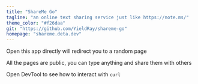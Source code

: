 ```yaml
---
title: "ShareMe Go"
tagline: "an online text sharing service just like https://note.ms/"
theme_color: "#f26daa"
git: "https://github.com/YieldRay/shareme-go"
homepage: "shareme.deta.dev"
---
```


Open this app directly will redirect you to a random page

All the pages are public, you can type anything and share them with others

Open DevTool to see how to interact with `curl`
